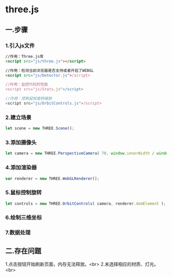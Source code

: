 # three.js
## 一.步骤 ##
### 1.引入js文件 ###
```html
//作用：Three.js库
<script src="js/three.js"></script>

//作用：检测当前浏览器是否支持或者开启了WEBGL
<script src="js/Detector.js">/script>

//作用：监控代码的性能
<script src="js/Stats.js">/script>

//作用：控制鼠标旋转缩放
<script src="js/OrbitControls.js">/script>
```
### 2.建立场景 ###
```javascript
let scene = new THREE.Scene();
```
### 3.添加摄像头 ###
```javascript
let camera = new THREE.PerspectiveCamera( 70, window.innerWidth / window.innerHeight, 0.1, 1000 );
```
### 4.添加渲染器 ###
```javascript
var renderer = new THREE.WebGLRenderer();
```
### 5.鼠标控制旋转 ###
```javascript
let controls = new THREE.OrbitControls( camera, renderer.domElement );
```
### 6.绘制三维坐标 ###
### 7.数据处理 ###
## 二.存在问题 ##
1.点击按钮开始刷新页面，内存无法释放。\<br> 
2.未选择相应的材质、灯光。\<br> 





